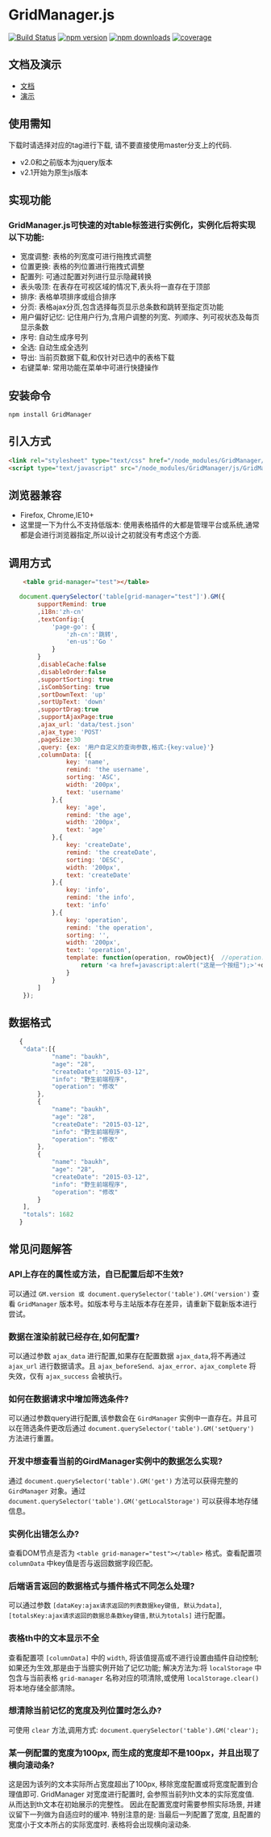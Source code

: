 # GridManager.js

[![Build Status](https://travis-ci.org/baukh789/GridManager.svg?branch=master&style=flat-square)](https://travis-ci.org/baukh789/GridManager)
[![npm version](https://img.shields.io/npm/v/GridManager.svg?style=flat-square)](https://www.npmjs.com/package/GridManager)
[![npm downloads](https://img.shields.io/npm/dt/GridManager.svg?style=flat-square)](https://www.npmjs.com/package/GridManager)
[![coverage](https://img.shields.io/codecov/c/github/baukh789/GridManager.svg?style=flat-square)](https://codecov.io/gh/baukh789/GridManager)

## 文档及演示
- [文档](http://gridmanager.lovejavascript.com/api/index.html)
- [演示](http://www.lovejavascript.com/node_modules/GridManager/demo/index.html)

## 使用需知
下载时请选择对应的tag进行下载, 请不要直接使用master分支上的代码.
- v2.0和之前版本为jquery版本
- v2.1开始为原生js版本

## 实现功能
### GridManager.js可快速的对table标签进行实例化，实例化后将实现以下功能:

- 宽度调整: 表格的列宽度可进行拖拽式调整
- 位置更换: 表格的列位置进行拖拽式调整
- 配置列: 可通过配置对列进行显示隐藏转换
- 表头吸顶: 在表存在可视区域的情况下,表头将一直存在于顶部
- 排序: 表格单项排序或组合排序
- 分页: 表格ajax分页,包含选择每页显示总条数和跳转至指定页功能
- 用户偏好记忆: 记住用户行为,含用户调整的列宽、列顺序、列可视状态及每页显示条数
- 序号: 自动生成序号列
- 全选: 自动生成全选列
- 导出: 当前页数据下载,和仅针对已选中的表格下载
- 右键菜单: 常用功能在菜单中可进行快捷操作

## 安装命令
```
npm install GridManager
```

## 引入方式
```html
<link rel="stylesheet" type="text/css" href="/node_modules/GridManager/css/GridManager.css"/>
<script type="text/javascript" src="/node_modules/GridManager/js/GridManager.js"></script>
```

## 浏览器兼容
- Firefox, Chrome,IE10+
- 这里提一下为什么不支持低版本: 使用表格插件的大都是管理平台或系统,通常都是会进行浏览器指定,所以设计之初就没有考虑这个方面.

## 调用方式
```html
    <table grid-manager="test"></table>
```

```javascript
   document.querySelector('table[grid-manager="test"]').GM({
        supportRemind: true
        ,i18n:'zh-cn'
        ,textConfig:{
            'page-go': {
                'zh-cn':'跳转',
                'en-us':'Go '
            }
        }
        ,disableCache:false
        ,disableOrder:false
        ,supportSorting: true
        ,isCombSorting: true
        ,sortDownText: 'up'
        ,sortUpText: 'down'
        ,supportDrag:true
        ,supportAjaxPage:true
        ,ajax_url: 'data/test.json'
        ,ajax_type: 'POST'
        ,pageSize:30
        ,query: {ex: '用户自定义的查询参数,格式:{key:value}'}
        ,columnData: [{
                key: 'name',
                remind: 'the username',
                sorting: 'ASC',
                width: '200px',
                text: 'username'
            },{
                key: 'age',
                remind: 'the age',
                width: '200px',
                text: 'age'
            },{
                key: 'createDate',
                remind: 'the createDate',
                sorting: 'DESC',
                width: '200px',
                text: 'createDate'
            },{
                key: 'info',
                remind: 'the info',
                text: 'info'
            },{
                key: 'operation',
                remind: 'the operation',
                sorting: '',
                width: '200px',
                text: 'operation',
                template: function(operation, rowObject){  //operation:当前key所对应的单条数据；rowObject：单个一行完整数据
                    return '<a href=javascript:alert("这是一个按纽");>'+operation+'</a>';
                }
            }
        ]
    });
```
## 数据格式
```javascript
   {
   	"data":[{
   			"name": "baukh",
   			"age": "28",
   			"createDate": "2015-03-12",
   			"info": "野生前端程序",
   			"operation": "修改"
   		},
   		{
   			"name": "baukh",
   			"age": "28",
   			"createDate": "2015-03-12",
   			"info": "野生前端程序",
   			"operation": "修改"
   		},
   		{
   			"name": "baukh",
   			"age": "28",
   			"createDate": "2015-03-12",
   			"info": "野生前端程序",
   			"operation": "修改"
   		}
   	],
   	"totals": 1682
   }
```
## 常见问题解答
### API上存在的属性或方法，自已配置后却不生效?
可以通过 `GM.version 或 document.querySelector('table').GM('version')` 查看 `GridManager` 版本号。如版本号与主站版本存在差异，请重新下载新版本进行尝试。
    
### 数据在渲染前就已经存在,如何配置?
可以通过参数 `ajax_data` 进行配置,如果存在配置数据 `ajax_data`,将不再通过 `ajax_url` 进行数据请求。且 `ajax_beforeSend、ajax_error、ajax_complete` 将失效，仅有 `ajax_success` 会被执行。

### 如何在数据请求中增加筛选条件?
可以通过参数query进行配置,该参数会在 `GirdManager` 实例中一直存在。并且可以在筛选条件更改后通过 `document.querySelector('table').GM('setQuery')` 方法进行重置。

### 开发中想查看当前的GirdManager实例中的数据怎么实现?
通过 `document.querySelector('table').GM('get')` 方法可以获得完整的 `GirdManager` 对象。通过 `document.querySelector('table').GM('getLocalStorage')` 可以获得本地存储信息。

### 实例化出错怎么办?
查看DOM节点是否为 `<table grid-manager="test"></table>` 格式。查看配置项 `columnData` 中key值是否与返回数据字段匹配。

### 后端语言返回的数据格式与插件格式不同怎么处理?
可以通过参数 `[dataKey:ajax请求返回的列表数据key键值, 默认为data]`, `[totalsKey:ajax请求返回的数据总条数key键值,默认为totals]` 进行配置。

### 表格th中的文本显示不全
查看配置项 `[columnData]` 中的 `width`, 将该值提高或不进行设置由插件自动控制;如果还为生效,那是由于当臆实例开始了记忆功能;
解决方法为:将 `localStorage` 中包含与当前表格 `grid-manager` 名称对应的项清除,或使用 `localStorage.clear()` 将本地存储全部清除。

### 想清除当前记忆的宽度及列位置时怎么办?
可使用 `clear` 方法,调用方式: `document.querySelector('table').GM('clear');`

### 某一例配置的宽度为100px, 而生成的宽度却不是100px，并且出现了横向滚动条?
这是因为该列的文本实际所占宽度超出了100px, 移除宽度配置或将宽度配置到合理值即可.
GridManager 对宽度进行配置时, 会参照当前列th文本的实际宽度值. 从而达到th文本在初始展示的完整性。
因此在配置宽度时需要参照实际场景, 并建议留下一列做为自适应时的缓冲.
特别注意的是: 当最后一列配置了宽度, 且配置的宽度小于文本所占的实际宽度时. 表格将会出现横向滚动条.


